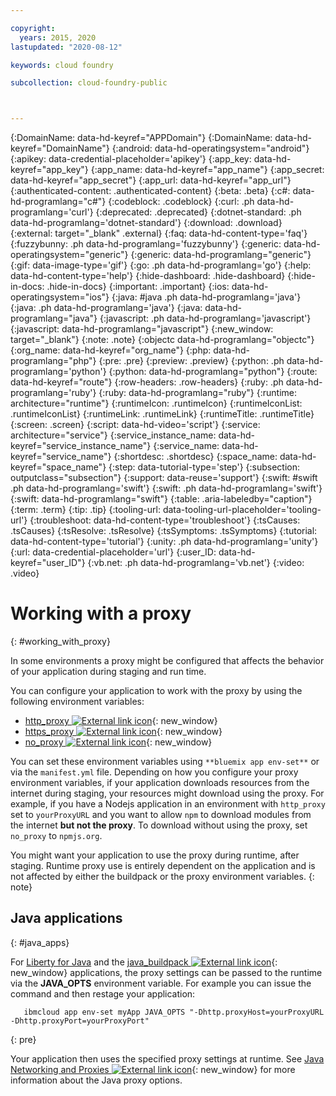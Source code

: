 ```yaml
---

copyright:
  years: 2015, 2020
lastupdated: "2020-08-12"

keywords: cloud foundry

subcollection: cloud-foundry-public



---
```




{:DomainName: data-hd-keyref="APPDomain"}
{:DomainName: data-hd-keyref="DomainName"}
{:android: data-hd-operatingsystem="android"}
{:apikey: data-credential-placeholder='apikey'}
{:app_key: data-hd-keyref="app_key"}
{:app_name: data-hd-keyref="app_name"}
{:app_secret: data-hd-keyref="app_secret"}
{:app_url: data-hd-keyref="app_url"}
{:authenticated-content: .authenticated-content}
{:beta: .beta}
{:c#: data-hd-programlang="c#"}
{:codeblock: .codeblock}
{:curl: .ph data-hd-programlang='curl'}
{:deprecated: .deprecated}
{:dotnet-standard: .ph data-hd-programlang='dotnet-standard'}
{:download: .download}
{:external: target="_blank" .external}
{:faq: data-hd-content-type='faq'}
{:fuzzybunny: .ph data-hd-programlang='fuzzybunny'}
{:generic: data-hd-operatingsystem="generic"}
{:generic: data-hd-programlang="generic"}
{:gif: data-image-type='gif'}
{:go: .ph data-hd-programlang='go'}
{:help: data-hd-content-type='help'}
{:hide-dashboard: .hide-dashboard}
{:hide-in-docs: .hide-in-docs}
{:important: .important}
{:ios: data-hd-operatingsystem="ios"}
{:java: #java .ph data-hd-programlang='java'}
{:java: .ph data-hd-programlang='java'}
{:java: data-hd-programlang="java"}
{:javascript: .ph data-hd-programlang='javascript'}
{:javascript: data-hd-programlang="javascript"}
{:new_window: target="_blank"}
{:note: .note}
{:objectc data-hd-programlang="objectc"}
{:org_name: data-hd-keyref="org_name"}
{:php: data-hd-programlang="php"}
{:pre: .pre}
{:preview: .preview}
{:python: .ph data-hd-programlang='python'}
{:python: data-hd-programlang="python"}
{:route: data-hd-keyref="route"}
{:row-headers: .row-headers}
{:ruby: .ph data-hd-programlang='ruby'}
{:ruby: data-hd-programlang="ruby"}
{:runtime: architecture="runtime"}
{:runtimeIcon: .runtimeIcon}
{:runtimeIconList: .runtimeIconList}
{:runtimeLink: .runtimeLink}
{:runtimeTitle: .runtimeTitle}
{:screen: .screen}
{:script: data-hd-video='script'}
{:service: architecture="service"}
{:service_instance_name: data-hd-keyref="service_instance_name"}
{:service_name: data-hd-keyref="service_name"}
{:shortdesc: .shortdesc}
{:space_name: data-hd-keyref="space_name"}
{:step: data-tutorial-type='step'}
{:subsection: outputclass="subsection"}
{:support: data-reuse='support'}
{:swift: #swift .ph data-hd-programlang='swift'}
{:swift: .ph data-hd-programlang='swift'}
{:swift: data-hd-programlang="swift"}
{:table: .aria-labeledby="caption"}
{:term: .term}
{:tip: .tip}
{:tooling-url: data-tooling-url-placeholder='tooling-url'}
{:troubleshoot: data-hd-content-type='troubleshoot'}
{:tsCauses: .tsCauses}
{:tsResolve: .tsResolve}
{:tsSymptoms: .tsSymptoms}
{:tutorial: data-hd-content-type='tutorial'}
{:unity: .ph data-hd-programlang='unity'}
{:url: data-credential-placeholder='url'}
{:user_ID: data-hd-keyref="user_ID"}
{:vb.net: .ph data-hd-programlang='vb.net'}
{:video: .video}


# Working with a proxy
{: #working_with_proxy}

In some environments a proxy might be configured that affects the
behavior of your application during staging and run time.

You can configure your application to work with the proxy by using the following environment variables:
  * [http_proxy ![External link icon](../../icons/launch-glyph.svg "External link icon")](https://docs.cloudfoundry.org/buildpacks/proxy-usage.html){: new_window}
  * [https_proxy ![External link icon](../../icons/launch-glyph.svg "External link icon")](https://docs.cloudfoundry.org/buildpacks/proxy-usage.html){: new_window}
  * [no_proxy ![External link icon](../../icons/launch-glyph.svg "External link icon")](http://www.gnu.org/software/wget/manual/html_node/Proxies.html){: new_window}

You can set these environment variables using `**bluemix app env-set**` or via the `manifest.yml` file.  Depending on how you configure your proxy environment variables, if your application downloads resources from the internet during staging, your resources might download using the proxy. For example, if you have a Nodejs application in an environment with `http_proxy` set to `yourProxyURL` and you want to allow `npm` to download modules from the internet **but not the proxy**.  To download without using the proxy, set `no_proxy` to `npmjs.org`.

You might want your application to use the proxy during runtime, after staging.  Runtime proxy use is entirely dependent on the application and is not affected by either the buildpack or the proxy environment variables.
{: note}

## Java applications
{: #java_apps}

For [Liberty for Java](/docs/cloud-foundry-public?topic=cloud-foundry-public-liberty_runtime) and the [java_buildpack ![External link icon](../../icons/launch-glyph.svg "External link icon")](/docs/cloud-foundry-public?topic=cloud-foundry-public-getting-started-tomcat){: new_window} applications, the proxy settings can be passed to the runtime via the **JAVA_OPTS** environment variable.  For example you can issue the command and then restage your application:
```
   ibmcloud app env-set myApp JAVA_OPTS "-Dhttp.proxyHost=yourProxyURL -Dhttp.proxyPort=yourProxyPort"
```
{: pre}

Your application then uses the specified proxy settings at runtime. See [Java Networking and Proxies ![External link icon](../../icons/launch-glyph.svg "External link icon")](https://docs.oracle.com/javase/8/docs/technotes/guides/net/proxies.html){: new_window} for more information about the Java proxy options.


